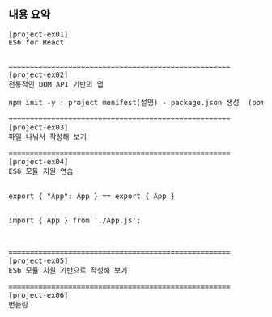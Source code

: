 ## 내용 요약
<pre>
[project-ex01]
ES6 for React


====================================================
[project-ex02]
전통적인 DOM API 기반의 앱

npm init -y : project menifest(설명) - package.json 생성  (pom.xml과 비슷)

====================================================
[project-ex03]
파일 나눠서 작성해 보기

====================================================
[project-ex04]
ES6 모듈 지원 연습

<export>
export { "App": App } == export { App }

<import>
import { App } from './App.js';



====================================================
[project-ex05]
ES6 모듈 지원 기반으로 작성해 보기

====================================================
[project-ex06]
번들링




<pre>